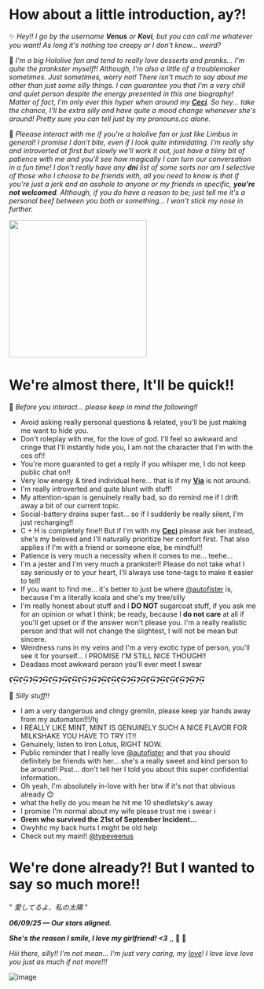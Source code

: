 # How about a little introduction, ay?!
✨ *Hey!! I go by the username __Venus__ or __Kovi__, but you can call me whatever you want! As long it's nothing too creepy or I don't know... weird?*

🤭 *I'm a big Hololive fan and tend to really love desserts and pranks... I'm quite the prankster myself!! Although, I'm also a little of a troublemaker sometimes. Just sometimes, worry not! There isn't much to say about me other than just some silly things. I can guarantee you that I'm a very chill and quiet person despite the energy presented in this one biography! Matter of fact, I'm only ever this hyper when around my __[Ceci](https://github.com/autofister)__. So hey... take the chance, I'll be extra silly and have quite a mood change whenever she's around! Pretty sure you can tell just by my pronouns.cc alone.*

📌 *Pleease interact with me if you're a hololive fan or just like Limbus in general! I promise I don't bite, even if I look quite intimidating. I'm really shy and introverted at first but slowly we'll work it out, just have a tiiiny bit of patience with me and you'll see how magically I can turn our conversation in a fun time! I don't really have any __dni__ list of some sorts nor am I selective of those who I choose to be friends with, all you need to know is that if you're just a jerk and an asshole to anyone or my friends in specific, __you're not welcomed__. Although, if you do have a reason to be; just tell me it's a personal beef between you both or something... I won't stick my nose in further.*

<img src="https://safebooru.org//images/1035/f65eb021b0e2969971d6104927ccd372af59c224.png?5673611" width="280" height="280">

# We're almost there, It'll be quick!!
📜 *Before you interact... please keep in mind the following!!*
- Avoid asking really personal questions & related, you'll be just making me want to hide you.
- Don't roleplay with me, for the love of god. I'll feel so awkward and cringe that I'll instantly hide you, I am not the character that I'm with the cos of!!
- You're more guaranted to get a reply if you whisper me, I do not keep public chat on!!
- Very low energy & tired individual here... that is if my __[Via](https://github.com/autofister)__ is not around.
- I'm really introverted and quite blunt with stuff!
- My attention-span is genuinely really bad, so do remind me if I drift away a bit of our current topic.
- Social-battery drains super fast... so if I suddenly be really silent, I'm just recharging!!
- C + H is completely fine!! But if I'm with my __[Ceci](https://github.com/autofister)__ please ask her instead, she's my beloved and I'll naturally prioritize her comfort first. That also applies if I'm with a friend or someone else, be mindful!!
- Patience is very much a necessity when it comes to me... teehe...
- I'm a jester and I'm very much a prankster!! Please do not take what I say seriously or to your heart, I'll always use tone-tags to make it easier to tell!
- If you want to find me... it's better to just be where [@autofister](https://github.com/autofister) is, because I'm a literally koala and she's my tree/silly
- I'm really honest about stuff and I __DO NOT__ sugarcoat stuff, if you ask me for an opinion or what I think; be ready, because I __do not care__ at all if you'll get upset or if the answer won't please you. I'm a really realistic person and that will not change the slightest, I will not be mean but sincere.
- Weirdness runs in my veins and I'm a very exotic type of person, you'll see it for yourself... I PROMISE I'M STILL NICE THOUGH!!
- Deadass most awkward person you'll ever meet I swear

***ʕ•̫͡•ʕ•̫͡•ʔ•̫͡•ʔ•̫͡•ʕ•̫͡•ʔ•̫͡•ʕ•̫͡•ʕ•̫͡•ʔ•̫͡•ʔ•̫͡•ʕ•̫͡•ʕ•̫͡•ʔ•̫͡•ʔ•̫͡•ʕ•̫͡•ʔ•̫͡•ʕ•̫͡•ʕ•̫͡•ʔ•̫͡•ʔ•̫͡•***

📝 *Silly stuff!!*

  - I am a very dangerous and clingy gremlin, please keep yar hands away from my automaton!!!/hj
  - I REALLY LIKE MINT, MINT IS GENUINELY SUCH A NICE FLAVOR FOR MILKSHAKE YOU HAVE TO TRY IT!!
  - Genuinely, listen to Iron Lotus, RIGHT NOW.
  - Public reminder that I really love [@autofister](https://github.com/autofister) and that you should definitely be friends with her... she's a really sweet and kind person to be around!! Psst... don't tell her I told you about this super confidential information..
  - Oh yeah, I'm absolutely in-love with her btw if it's not that obvious already 😊
  - what the helly do you mean he hit me 10 shedletsky's away
  - I promise I'm normal about my wife please trust me i swear i
  - __Grem who survived the 21st of September Incident...__
  - Owyhhc my back hurts I might be old help
  - Check out my main!! [@typeveenus](https://github.com/typeveenus)
# We're done already?! But I wanted to say so much more!!
" *愛してるよ、私の太陽* "

__***06/09/25 — Our stars aligned.***__

*__She's the reason I smile, I love my girlfriend! <3__* ,, 🧡 💙 

*Hiii there, silly!! I'm not mean... I'm just very caring, my [love](https://github.com/autofister)! I love love love you just as much if not more!!!*

![image](https://github.com/user-attachments/assets/f6968551-2d12-426e-b6b8-b13b47f19d2c)
